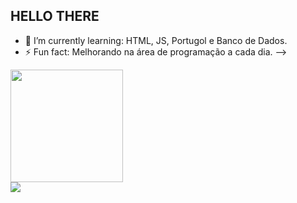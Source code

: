 ## HELLO THERE

- 🌱 I’m currently learning: HTML, JS, Portugol e Banco de Dados.
- ⚡ Fun fact: Melhorando na área de programação a cada dia.
-->

<div>
  <a href="https://github.com/Hirolool">
  <img height="180em" src="https://github-readme-stats.vercel.app/api?username=Hirolool&show_icons=true&theme=dark&include_all_commits=true&count_private=true"/>

<div> 
  <a href = "mailto:giovanni2007pfv@gmail.com"><img src="https://img.shields.io/badge/-Gmail-%23333?style=for-the-badge&logo=gmail&logoColor=blue" target="_blank"></a>
